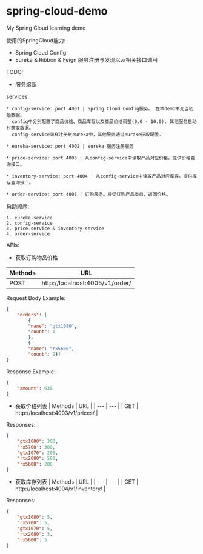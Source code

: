 # spring-cloud-demo
My Spring Cloud learning demo

使用的SpringCloud能力:
* Spring Cloud Config 
* Eureka & Ribbon & Feign 服务注册与发现以及相关接口调用

TODO:
* 服务熔断

services:

```
* config-service: port 4001 | Spring Cloud Config服务。 在本demo中充当初始数据。
  config中分别配置了商品价格、商品库存以及商品价格调整(0.0 - 10.0). 其他服务启动时获取数据。
  config-service同样注册到eureka中，其他服务通过eurake获取配置. 

* eureka-service: port 4002 | eureka 服务注册服务

* price-service: port 4003 | 从config-service中读取产品对应价格。提供价格查询接口。

* inventory-service: port 4004 | 从config-service中读取产品对应库存。提供库存查询接口。

* order-service: port 4005 | 订购服务。接受订购产品类目，返回价格。
```

启动顺序:
```
1. eureka-service
2. config-service
3. price-service & inventory-service
4. order-service
```

APIs:

* 获取订购物品价格

| Methods | URL | 
| --- | --- |
| POST | http://localhost:4005/v1/order/ |

Request Body Example:
```json
{
	"orders": [
		{
		"name": "gtx1080",
		"count": 1
		},
		{
		"name": "rx5600",
		"count": 2}]
}
```

Response Example:
```json
{
    "amount": 630
}
```


* 获取价格列表
| Methods | URL | 
| --- | --- |
| GET | http://localhost:4003/v1/prices/ |

Responses:
```json 
{
    "gtx1080": 300,
    "rx5700": 300,
    "gtx1070": 200,
    "rtx2080": 500,
    "rx5600": 200
}
```

* 获取库存列表
| Methods | URL | 
| --- | --- |
| GET | http://localhost:4004/v1/inventory/ |

Responses:
```json 
{
    "gtx1080": 5,
    "rx5700": 5,
    "gtx1070": 5,
    "rtx2080": 3,
    "rx5600": 5
}
```